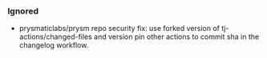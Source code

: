 ### Ignored
- prysmaticlabs/prysm repo security fix: use forked version of tj-actions/changed-files and version pin other actions to commit sha in the changelog workflow.
